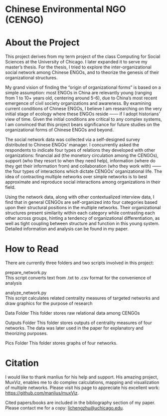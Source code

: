 # Chinese Environmental NGO (CENGO)

# About the Project

This project derives from my term project of the class Computing for Social Sciences at the University of Chicago. I later expanded it to serve my master’s thesis. For the thesis, I tried to explore the inter-organizational social network among Chinese ENGOs, and to theorize the genesis of their organizational structures.

My grand vision of finding the “origin of organizational forms” is based on a simple assumption: most ENGOs in China are relevantly young (ranging from 1 to 10+ years old, centering around 5-6), due to China’s most recent emergence of civil society organizations and awareness. By examining current conditions of Chinese ENGOs, I believe I am researching on the very initial stage of ecology where these ENGOs reside —— if I adopt historians’ view of time. Given the initial conditions are critical to any complex systems, I am convinced that this project bears significance for future studies on the organizational forms of Chinese ENGOs and beyond.

The social network data was collected via a self-designed survey distributed to Chinese ENGOs’ manager. I concurrently asked the respondents to indicate four types of relations they developed with other organizations: financial aid (the monetory circulation among the CENGOs), support (who they resort to when they need help), information (where do they get their information from) and collaboration (who they work with) —— the four types of interactions which dictate CENGOs’ organizational life. The idea of contracting multiple networks over simple networks is to best approximate and reproduce social interactions among organizations in their field.

Using the network data, along with other contextualized interview data, I find that in general CENGOs are self-organized into four categories based upon their structural positions in the multiple networks. Their organizational structures present similarity within each category while contrasting each other across groups, hinting a tendency of organizational differentiation, as well as tight coupling between structure and function in this young system. Detailed information and analysis can be found in my paper.



# How to Read

There are currently three folders and two scripts involved in this project:

prepare_network.py   
This script converts text from .txt to .csv format for the convenience of analysis

analyze_network.py   
This script calculates related centrality measures of targeted networks and draw graphics for the purpose of research

Data Folder
This folder stores raw relational data among CENGOs

Outputs Folder
This folder stores outputs of centrality measures of four networks. The data was later used in the paper for explanatory and theorizing purposes.

Pics Folder
This folder stores graphs of four networks.



# Citation 

I would like to thank manlius for his help and support. His amazing project, MuxViz, enables me to do complex calculations, mapping and visualization of multiple networks. Please visit his page to appreciate his excellent work: https://github.com/manlius/muxViz.

Cited papers/books are included in the bibliography section of my paper. Please contact me for a copy: lichengzhu@uchicago.edu.